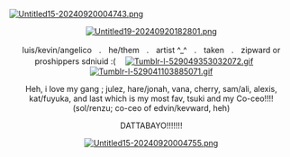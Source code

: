 [![Untitled15-20240920004743.png](https://i.postimg.cc/tJLnGVf0/Untitled15-20240920004743.png)](https://postimg.cc/jn4SzCtv)
<p align="center"

[![Untitled19-20240920182801.png](https://i.postimg.cc/mgtnGQ28/Untitled19-20240920182801.png)](https://postimg.cc/ZWzH8vNd)
<p align="center"


luis/kevin/angelicoㅤ.ㅤhe/themㅤ.ㅤartist ^_^ㅤ.ㅤtakenㅤ.ㅤzipward or proshippers sdniuid :(
ㅤ[![Tumblr-l-529049353032072.gif](https://i.postimg.cc/CxqT2tXH/Tumblr-l-529049353032072.gif)](https://postimg.cc/PCTRp6tP)ㅤㅤ[![Tumblr-l-529041103885071.gif](https://i.postimg.cc/W4tvnzjz/Tumblr-l-529041103885071.gif)](https://postimg.cc/Y4cZ2pvB)
<p align="center"

Heh, i love my gang ; julez, hare/jonah, vana, cherry, sam/ali, alexis, kat/fuyuka, and last which is my most fav, tsuki and my Co-ceo!!!! (sol/renzu; co-ceo of edvin/kevward, heh)
<p align="center"

DATTABAYO!!!!!!!
<p align="center"

[![Untitled15-20240920004755.png](https://i.postimg.cc/WzGR7B0B/Untitled15-20240920004755.png)](https://postimg.cc/N2jPsPJD)
<p align="center"